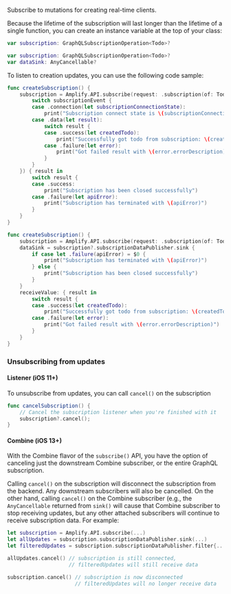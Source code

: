Subscribe to mutations for creating real-time clients.

Because the lifetime of the subscription will last longer than the lifetime of a single function, you can create an instance variable at the top of your class:

<amplify-block-switcher>

<amplify-block name="Listener (iOS 11+)">

```swift
var subscription: GraphQLSubscriptionOperation<Todo>?
```

</amplify-block>

<amplify-block name="Combine (iOS 13+)">

```swift
var subscription: GraphQLSubscriptionOperation<Todo>?
var dataSink: AnyCancellable?
```

</amplify-block>

</amplify-block-switcher>


To listen to creation updates, you can use the following code sample:

<amplify-block-switcher>

<amplify-block name="Listener (iOS 11+)">

```swift
func createSubscription() {
    subscription = Amplify.API.subscribe(request: .subscription(of: Todo.self, type: .onCreate), valueListener: { (subscriptionEvent) in
        switch subscriptionEvent {
        case .connection(let subscriptionConnectionState):
            print("Subscription connect state is \(subscriptionConnectionState)")
        case .data(let result):
            switch result {
            case .success(let createdTodo):
                print("Successfully got todo from subscription: \(createdTodo)")
            case .failure(let error):
                print("Got failed result with \(error.errorDescription)")
            }
        }
    }) { result in
        switch result {
        case .success:
            print("Subscription has been closed successfully")
        case .failure(let apiError):
            print("Subscription has terminated with \(apiError)")
        }
    }
}
```
</amplify-block>

<amplify-block name="Combine (iOS 13+)">

```swift
func createSubscription() {
    subscription = Amplify.API.subscribe(request: .subscription(of: Todo.self, type: .onCreate))
    dataSink = subscription?.subscriptionDataPublisher.sink {
        if case let .failure(apiError) = $0 {
            print("Subscription has terminated with \(apiError)")
        } else {
            print("Subscription has been closed successfully")
        }
    }
    receiveValue: { result in
        switch result {
        case .success(let createdTodo):
            print("Successfully got todo from subscription: \(createdTodo)")
        case .failure(let error):
            print("Got failed result with \(error.errorDescription)")
        }
    }
}
```

</amplify-block>

</amplify-block-switcher>

### Unsubscribing from updates

#### Listener (iOS 11+)

To unsubscribe from updates, you can call `cancel()` on the subscription

```swift
func cancelSubscription() {
    // Cancel the subscription listener when you're finished with it
    subscription?.cancel();
}
```

#### Combine (iOS 13+)

With the Combine flavor of the `subscribe()` API, you have the option of canceling just the downstream Combine subscriber, or the entire GraphQL subscription.

Calling `cancel()` on the subscription will disconnect the subscription from the backend. Any downstream subscribers will also be cancelled. On the other hand, calling `cancel()` on the Combine subscriber (e.g., the `AnyCancellable` returned from `sink()` will cause that Combine subscriber to stop receiving updates, but any other attached subscribers will continue to receive subscription data. For example:

```swift
let subscription = Amplify.API.subscribe(...)
let allUpdates = subscription.subscriptionDataPublisher.sink(...)
let filteredUpdates = subscription.subscriptionDataPublisher.filter{...}.sink(...)

allUpdates.cancel() // subscription is still connected,
                    // filteredUpdates will still receive data

subscription.cancel() // subscription is now disconnected
                      // filteredUpdates will no longer receive data
```